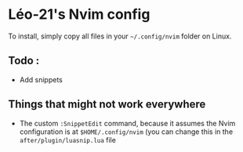 # Léo-21's Nvim config

To install, simply copy all files in your `~/.config/nvim` folder on Linux.

## Todo :
- Add snippets

## Things that might not work everywhere
- The custom `:SnippetEdit` command, because it assumes the Nvim configuration 
is at `$HOME/.config/nvim` (you can change this in the `after/plugin/luasnip.lua` 
file
